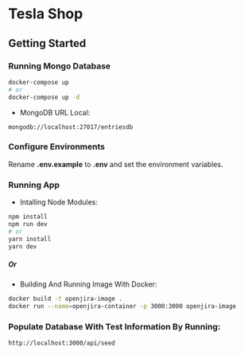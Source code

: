 # Tesla Shop

## Getting Started

### Running Mongo Database

```bash
docker-compose up
# or
docker-compose up -d
```

-   MongoDB URL Local:

```
mongodb://localhost:27017/entriesdb
```

### Configure Environments

Rename **.env.example** to **.env** and set the environment variables.

### Running App

-   Intalling Node Modules:

```bash
npm install
npm run dev
# or
yarn install
yarn dev
```

##### Or

-   Building And Running Image With Docker:

```bash
docker build -t openjira-image .
docker run --name=openjira-container -p 3000:3000 openjira-image
```

### Populate Database With Test Information By Running:

```
http://localhost:3000/api/seed
```
